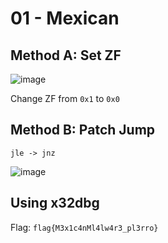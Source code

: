# 01 - Mexican

## Method A: Set ZF

![image](https://user-images.githubusercontent.com/48358569/150633403-51630235-1e89-40c6-97f5-9e92ed44b0f4.png)

Change ZF from `0x1` to `0x0`

## Method B: Patch Jump

`jle -> jnz`

![image](https://user-images.githubusercontent.com/48358569/150633164-b15205ca-cced-4642-bfbd-3975fa2bb89b.png)


## Using x32dbg

<to fill>
  
  
Flag: `flag{M3x1c4nMl4lw4r3_pl3rro}`
